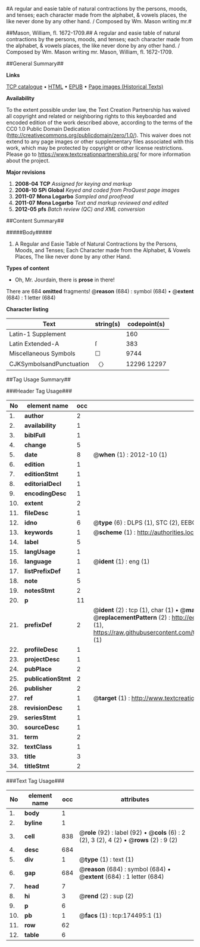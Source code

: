 #A regular and easie table of natural contractions by the persons, moods, and tenses; each character made from the alphabet, & vowels places, the like never done by any other hand. / Composed by Wm. Mason writing mr.#

##Mason, William, fl. 1672-1709.##
A regular and easie table of natural contractions by the persons, moods, and tenses; each character made from the alphabet, & vowels places, the like never done by any other hand. / Composed by Wm. Mason writing mr.
Mason, William, fl. 1672-1709.

##General Summary##

**Links**

[TCP catalogue](http://www.ota.ox.ac.uk/tcp/)  • 
[HTML](http://tei.it.ox.ac.uk/tcp/Texts-HTML/free/B04/B04481.html)  • 
[EPUB](http://tei.it.ox.ac.uk/tcp/Texts-EPUB/free/B04/B04481.epub) • 
[Page images (Historical Texts)](https://historicaltexts.jisc.ac.uk/eebo-47012528e)

**Availability**

To the extent possible under law, the Text Creation Partnership has waived all copyright and related or neighboring rights to this keyboarded and encoded edition of the work described above, according to the terms of the CC0 1.0 Public Domain Dedication (http://creativecommons.org/publicdomain/zero/1.0/). This waiver does not extend to any page images or other supplementary files associated with this work, which may be protected by copyright or other license restrictions. Please go to https://www.textcreationpartnership.org/ for more information about the project.

**Major revisions**

1. __2008-04__ __TCP__ *Assigned for keying and markup*
1. __2008-10__ __SPi Global__ *Keyed and coded from ProQuest page images*
1. __2011-07__ __Mona Logarbo__ *Sampled and proofread*
1. __2011-07__ __Mona Logarbo__ *Text and markup reviewed and edited*
1. __2012-05__ __pfs__ *Batch review (QC) and XML conversion*

##Content Summary##

#####Body#####

1. A Regular and Easie Table of Natural Contractions by the Persons, Moods, and Tenses; Each Character made from the Alphabet, & Vowels Places, The like never done by any other Hand.

**Types of content**

  * Oh, Mr. Jourdain, there is **prose** in there!

There are 684 **omitted** fragments! 
 @__reason__ (684) : symbol (684)  •  @__extent__ (684) : 1 letter (684)

**Character listing**


|Text|string(s)|codepoint(s)|
|---|---|---|
|Latin-1 Supplement| |160|
|Latin Extended-A|ſ|383|
|Miscellaneous Symbols|☐|9744|
|CJKSymbolsandPunctuation|〈〉|12296 12297|

##Tag Usage Summary##

###Header Tag Usage###

|No|element name|occ|attributes|
|---|---|---|---|
|1.|__author__|2||
|2.|__availability__|1||
|3.|__biblFull__|1||
|4.|__change__|5||
|5.|__date__|8| @__when__ (1) : 2012-10 (1)|
|6.|__edition__|1||
|7.|__editionStmt__|1||
|8.|__editorialDecl__|1||
|9.|__encodingDesc__|1||
|10.|__extent__|2||
|11.|__fileDesc__|1||
|12.|__idno__|6| @__type__ (6) : DLPS (1), STC (2), EEBO-CITATION (1), OCLC (1), VID (1)|
|13.|__keywords__|1| @__scheme__ (1) : http://authorities.loc.gov/ (1)|
|14.|__label__|5||
|15.|__langUsage__|1||
|16.|__language__|1| @__ident__ (1) : eng (1)|
|17.|__listPrefixDef__|1||
|18.|__note__|5||
|19.|__notesStmt__|2||
|20.|__p__|11||
|21.|__prefixDef__|2| @__ident__ (2) : tcp (1), char (1)  •  @__matchPattern__ (2) : ([0-9\-]+):([0-9IVX]+) (1), (.+) (1)  •  @__replacementPattern__ (2) : http://eebo.chadwyck.com/downloadtiff?vid=$1&page=$2 (1), https://raw.githubusercontent.com/textcreationpartnership/Texts/master/tcpchars.xml#$1 (1)|
|22.|__profileDesc__|1||
|23.|__projectDesc__|1||
|24.|__pubPlace__|2||
|25.|__publicationStmt__|2||
|26.|__publisher__|2||
|27.|__ref__|1| @__target__ (1) : http://www.textcreationpartnership.org/docs/. (1)|
|28.|__revisionDesc__|1||
|29.|__seriesStmt__|1||
|30.|__sourceDesc__|1||
|31.|__term__|2||
|32.|__textClass__|1||
|33.|__title__|3||
|34.|__titleStmt__|2||


###Text Tag Usage###

|No|element name|occ|attributes|
|---|---|---|---|
|1.|__body__|1||
|2.|__byline__|1||
|3.|__cell__|838| @__role__ (92) : label (92)  •  @__cols__ (6) : 2 (2), 3 (2), 4 (2)  •  @__rows__ (2) : 9 (2)|
|4.|__desc__|684||
|5.|__div__|1| @__type__ (1) : text (1)|
|6.|__gap__|684| @__reason__ (684) : symbol (684)  •  @__extent__ (684) : 1 letter (684)|
|7.|__head__|7||
|8.|__hi__|3| @__rend__ (2) : sup (2)|
|9.|__p__|6||
|10.|__pb__|1| @__facs__ (1) : tcp:174495:1 (1)|
|11.|__row__|62||
|12.|__table__|6||
